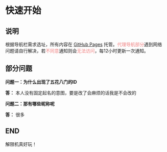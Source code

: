 # 快速开始

## 说明

根据导航栏需求选址，所有内容在 [GitHub Pages](https://github.com/) 托管。<span style="color: #F08080;">代理导航部分</span>遇到网络问题请自行解决，若<span style="color: #F08080;">不同意</span>通知则会<span style="color: #F08080;">无法访问</span>，每12小时更新一次通知。

## 部分问题

**问题一：为什么出现了五花八门的ID**

**答：** 本人没有固定起名的意图，要是改了会麻烦的话我是不会改的

**问题二：那有哪些昵称呢**

**答：** 很多

## END

解限机真好玩！
